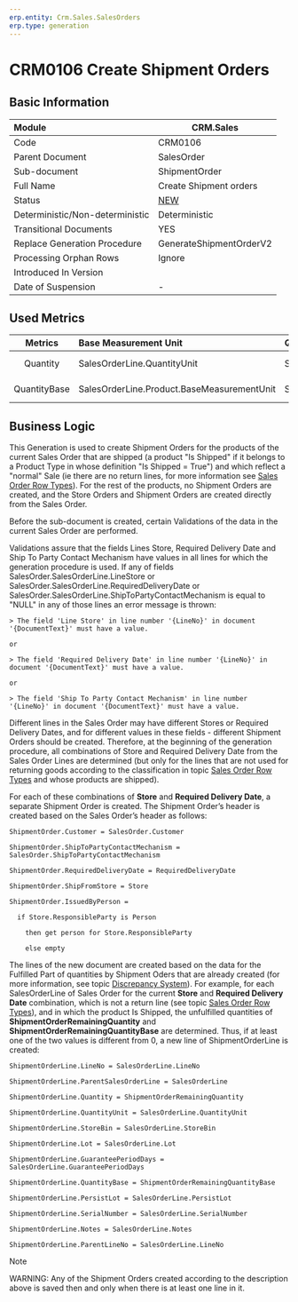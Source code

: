```yaml
---
erp.entity: Crm.Sales.SalesOrders
erp.type: generation
---
```


# CRM0106 Create Shipment Orders

## Basic Information

| Module                          | CRM.Sales                                                    |
| :------------------------------ | ------------------------------------------------------------ |
| Code                            | CRM0106                                                      |
| Parent Document                 | SalesOrder                                                   |
| Sub-document                    | ShipmentOrder                                                |
| Full Name                       | Create Shipment orders                                       |
| Status                          | [NEW](xref:generation-procedures) |
| Deterministic/Non-deterministic | Deterministic                                                |
| Transitional Documents          | YES                                                       |
| Replace Generation Procedure    | GenerateShipmentOrderV2 |
| Processing Orphan Rows          | Ignore                                                       |
| Introduced In Version           |                                                              |
| Date of Suspension              | -                                                            |

## Used Metrics

|   Metrics    | Base Measurement Unit                      | Quantity For Fulfilment     | Fulfilling Quantity            | Records Comparison                                           |
| :----------: | :----------------------------------------- | :-------------------------- | :----------------------------- | :----------------------------------------------------------- |
|   Quantity   | SalesOrderLine.QuantityUnit                | SalesOrderLine.Quantity     | ShipmentOrderLine.Quantity     | **ShipmentOrderLine.ParentDocument=SalesOrder;** **ShipmentOrderLine.ParentLineNo=SalesOrderLine.LineNo** |
| QuantityBase | SalesOrderLine.Product.BaseMeasurementUnit | SalesOrderLine.QuantityBase | ShipmentOrderLine.QuantityBase | **ShipmentOrderLine.ParentDocument=SalesOrder;** **ShipmentOrderLine.ParentLineNo=SalesOrderLine.LineNo** |

## Business Logic

This Generation is used to create Shipment Orders for the products of the current Sales Order that are shipped (a product "Is Shipped" if it belongs to a Product Type in whose definition "Is Shipped = True") and which reflect a "normal" Sale (ie there are no return lines, for more information see [Sales Order Row Types](https://olddocs.erp.net/tech/sales-order-row-types-82608171.html)). 
For the rest of the products, no Shipment Orders are created, and the Store Orders and Shipment Orders are created directly from the Sales Order.

Before the sub-document is created, certain Validations of the data in the current Sales Order are performed.

Validations assure that the fields Lines Store, Required Delivery Date and Ship To Party Contact Mechanism have values in all lines for which the generation procedure is used. If any of fields SalesOrder.SalesOrderLine.LineStore or SalesOrder.SalesOrderLine.RequiredDeliveryDate or SalesOrder.SalesOrderLine.ShipToPartyContactMechanism is equal to "NULL" in any of those lines an error message is thrown:

```
> The field 'Line Store' in line number '{LineNo}' in document '{DocumentText}' must have a value.

or

> The field 'Required Delivery Date' in line number '{LineNo}' in document '{DocumentText}' must have a value.

or

> The field 'Ship To Party Contact Mechanism' in line number '{LineNo}' in document '{DocumentText}' must have a value.
```

Different lines in the Sales Order may have different Stores or Required Delivery Dates, and for different values in these fields - different Shipment Orders should be created. 
Therefore, at the beginning of the generation procedure, all combinations of Store and Required Delivery Date from the Sales Order Lines are determined (but only for the lines that are not used for returning goods according to the classification in topic [Sales Order Row Types](https://olddocs.erp.net/tech/sales-order-row-types-82608171.html) and whose products are shipped).

For each of these combinations of **Store** and **Required Delivery Date**, a separate Shipment Order is created. The Shipment Order’s header is created based on the Sales Order’s header as follows:

```
ShipmentOrder.Customer = SalesOrder.Customer

ShipmentOrder.ShipToPartyContactMechanism = SalesOrder.ShipToPartyContactMechanism

ShipmentOrder.RequiredDeliveryDate = RequiredDeliveryDate

ShipmentOrder.ShipFromStore = Store

ShipmentOrder.IssuedByPerson =

  if Store.ResponsibleParty is Person

​    then get person for Store.ResponsibleParty

​    else empty

```

The lines of the new document are created based on the data for the Fulfilled Part of quantities by Shipment Oders that are already created (for more information, see topic [Discrepancy System](../reference/discrepancy-system.md)).
For example, for each SalesOrderLine of Sales Order for the current **Store** and **Required Delivery Date** combination, which is not a return line (see topic [Sales Order Row Types](xref:sales-order-row-types)), and in which the product Is Shipped, the unfulfilled quantities of **ShipmentOrderRemainingQuantity** and **ShipmentOrderRemainingQuantityBase** are determined. Thus, if at least one of the two values is different from 0, a new line of ShipmentOrderLine is created:

```
ShipmentOrderLine.LineNo = SalesOrderLine.LineNo

ShipmentOrderLine.ParentSalesOrderLine = SalesOrderLine

ShipmentOrderLine.Quantity = ShipmentOrderRemainingQuantity

ShipmentOrderLine.QuantityUnit = SalesOrderLine.QuantityUnit

ShipmentOrderLine.StoreBin = SalesOrderLine.StoreBin

ShipmentOrderLine.Lot = SalesOrderLine.Lot

ShipmentOrderLine.GuaranteePeriodDays = SalesOrderLine.GuaranteePeriodDays

ShipmentOrderLine.QuantityBase = ShipmentOrderRemainingQuantityBase

ShipmentOrderLine.PersistLot = SalesOrderLine.PersistLot

ShipmentOrderLine.SerialNumber = SalesOrderLine.SerialNumber

ShipmentOrderLine.Notes = SalesOrderLine.Notes

ShipmentOrderLine.ParentLineNo = SalesOrderLine.LineNo

``` 
> [!Note]
> WARNING: Any of the Shipment Orders created according to the description above is saved then and only when there is at least one line in it.
